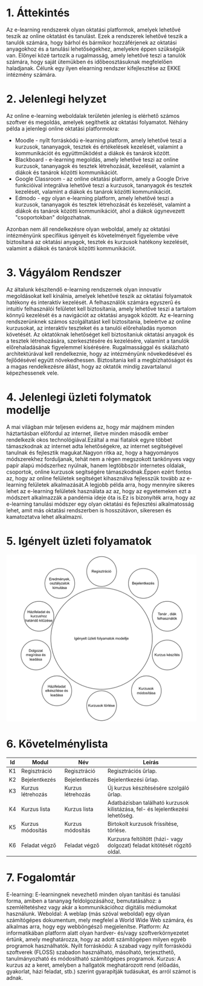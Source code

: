 # 1. Áttekintés
Az e-learning rendszerek olyan oktatási platformok, amelyek lehetővé teszik az online oktatást és tanulást. Ezek a rendszerek lehetővé teszik a tanulók számára, hogy bárhol és bármikor hozzáférjenek az oktatási anyagokhoz és a tanulási lehetőségekhez, amelyekre éppen szükségük van.
Előnyei közé tartozik a rugalmasság, amely lehetővé teszi a tanulók számára, hogy saját ütemükben és időbeosztásuknak megfelelően haladjanak.
Célunk egy ilyen elearning rendszer kifejlesztése az EKKE intézmény számára.

# 2. Jelenlegi helyzet
Az online e-learning weboldalak területén jelenleg is elérhető számos szoftver és megoldás, amelyek segíthetik az oktatási folyamatot. Néhány példa a jelenlegi online oktatási platformokra:
+ Moodle - nyílt forráskódú e-learning platform, amely lehetővé teszi a kurzusok, tananyagok, tesztek és értékelések kezelését, valamint a kommunikációt és együttműködést a diákok és tanárok között.
+ Blackboard - e-learning megoldás, amely lehetővé teszi az online kurzusok, tananyagok és tesztek létrehozását, kezelését, valamint a diákok és tanárok közötti kommunikációt.
+ Google Classroom - az online oktatási platform, amely a Google Drive funkcióival integrálva lehetővé teszi a kurzusok, tananyagok és tesztek kezelését, valamint a diákok és tanárok közötti kommunikációt.
+ Edmodo - egy olyan e-learning platform, amely lehetővé teszi a kurzusok, tananyagok és tesztek létrehozását és kezelését, valamint a diákok és tanárok közötti kommunikációt, ahol a diákok úgynevezett "csoportokban" dolgozhatnak.

Azonban nem áll rendelkezésre olyan weboldal, amely az oktatási intézményünk specifikus igényeit és követelményeit figyelembe véve biztosítaná az oktatási anyagok, tesztek és kurzusok hatékony kezelését, valamint a diákok és tanárok közötti kommunikációt.

# 3. Vágyálom Rendszer
Az általunk készítendő e-learning rendszernek olyan innovatív megoldásokat kell kínálnia, amelyek lehetővé teszik az oktatási folyamatok hatékony és interaktív kezelését. A felhasználók számára egyszerű és intuitív felhasználói felületet kell biztosítania, amely lehetővé teszi a tartalom könnyű kezelését és a navigációt az oktatási anyagok között.
Az e-learning rendszerünknek számos szolgáltatást kell biztosítania, beleértve az online kurzusokat, az interaktív teszteket és a tanulói előrehaladás nyomon követését. Az oktatóknak lehetőséget kell biztosítaniuk oktatási anyagok és a tesztek létrehozására, szerkesztésére és kezelésére, valamint a tanulók előrehaladásának figyelemmel kísérésére.
Rugalmassággal és skálázható architektúrával kell rendelkeznie, hogy az intézményünk növekedésével és fejlődésével együtt növekedhessen. Biztosítania kell a megbízhatóságot és a magas rendelkezésre állást, hogy az oktatók mindíg zavartalanul képezhessenek vele.

# 4. Jelenlegi üzleti folymatok modellje
A mai világban már teljesen evidens az, hogy már majdnem minden háztartásban előfordul az internet, illetve minden második ember rendelkezik okos technológiával.Ezáltal a mai fiatalok egyre többet támaszkodnak az internet adta lehetőségekre, az internet segítségével tanulnak és fejlesztik magukat.Nagyon ritka az, hogy a hagyományos módszerekhez forduljanak, tehát nem a régen megszokott tankönyves vagy papír alapú módszerhez nyúlnak, hanem legtöbbször internetes oldalak, csoportok, online kurzusok segítségére támaszkodnak.Éppen ezért fontos az, hogy az online felületek segítséget kihasználva fejlesszük tovább az e-learning felületek alkalmazását.A legjobb példa arra, hogy mennyire sikeres lehet az e-learning felületek használata az az, hogy az egyetemeken ezt a módszert alkalmazzák a pandémia ideje óta is.Ez is bizonyíték arra, hogy az e-learning tanulási módszer egy olyan oktatási és fejlesztési alkalmatosság lehet, amit más oktatási rendszerben is hosszútávon, sikeresen és kamatoztatva lehet alkalmazni.

# 5. Igényelt üzleti folyamatok
![](media/Igenyeltv_uzleti_folyamatok_modellje.png)

# 6. Követelménylista
| Id | Modul | Név | Leírás |
| :---: | --- | --- | --- |
| K1 | Regisztráció | Regisztráció | Regisztrációs űrlap. |
| K2 | Bejelentkezés | Bejelentkezés | Bejelentkezési űrlap. |
| K3 | Kurzus létrehozás | Kurzus létrehozás | Új kurzus készítésésére szolgáló űrlap. |
| K4 | Kurzus lista | Kurzus lista | Adatbázisban található kurzusok kilistázása, fel- és lejelentkezési lehetőség. |
| K5 | Kurzus módosítás | Kurzus módosítás | Birtokolt kurzusok frissítése, törlése. |
| K6 | Feladat végző | Feladat végző | Kurzusra feltöltött (házi- vagy dolgozat) feladat kitötését rögzítő oldal. |

# 7. Fogalomtár
E-learning: E-learningnek nevezhető minden olyan tanítási és tanulási forma, amiben a tananyag feldolgozásához, bemutatásához: a szemléltetéshez vagy akár a kommunikációhoz digitális médiumokat használunk.
Weboldal: A weblap (más szóval weboldal) egy olyan számítógépes dokumentum, mely megfelel a World Wide Web számára, és alkalmas arra, hogy egy webböngésző megjelenítse.
Platform: Az informatikában platform alatt olyan hardver- és/vagy szoftverkörnyezetet értünk, amely meghatározza, hogy az adott számítógépen milyen egyéb programok használhatók.
Nyílt forráskódú: A szabad vagy nyílt forráskódú szoftverek (FLOSS) szabadon használható, másolható, terjeszthető, tanulmányozható és módosítható számítógépes programok.
Kurzus: A kurzus az a keret, amelyben a hallgatók meghatározott rend (előadás, gyakorlat, házi feladat, stb.) szerint gyarapítják tudásukat, és arról számot is adnak.
